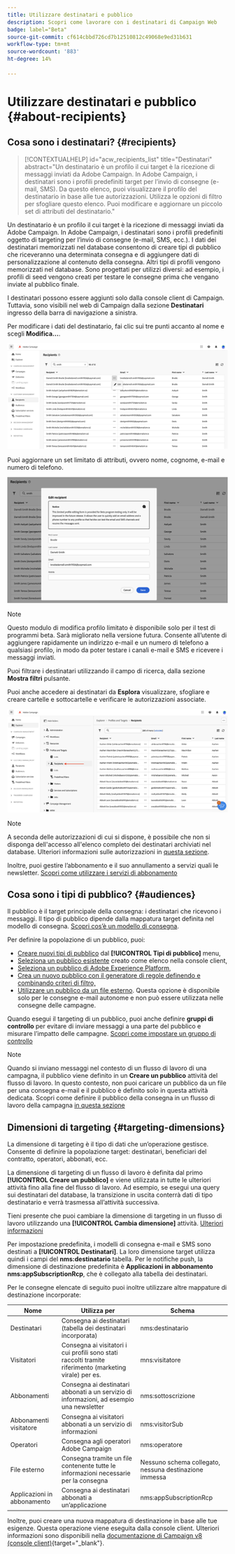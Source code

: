```yaml
---
title: Utilizzare destinatari e pubblico
description: Scopri come lavorare con i destinatari di Campaign Web
badge: label="Beta"
source-git-commit: cf614cbbd726cd7b12510812c49068e9ed31b631
workflow-type: tm+mt
source-wordcount: '883'
ht-degree: 14%

---
```



# Utilizzare destinatari e pubblico {#about-recipients}

## Cosa sono i destinatari? {#recipients}

>[!CONTEXTUALHELP]
>id="acw_recipients_list"
>title="Destinatari"
>abstract="Un destinatario è un profilo il cui target è la ricezione di messaggi inviati da Adobe Campaign. In Adobe Campaign, i destinatari sono i profili predefiniti target per l’invio di consegne (e-mail, SMS). Da questo elenco, puoi visualizzare il profilo del destinatario in base alle tue autorizzazioni. Utilizza le opzioni di filtro per sfogliare questo elenco. Puoi modificare e aggiornare un piccolo set di attributi del destinatario."

Un destinatario è un profilo il cui target è la ricezione di messaggi inviati da Adobe Campaign. In Adobe Campaign, i destinatari sono i profili predefiniti oggetto di targeting per l’invio di consegne (e-mail, SMS, ecc.). I dati dei destinatari memorizzati nel database consentono di creare tipi di pubblico che riceveranno una determinata consegna e di aggiungere dati di personalizzazione al contenuto della consegna. Altri tipi di profili vengono memorizzati nel database. Sono progettati per utilizzi diversi: ad esempio, i profili di seed vengono creati per testare le consegne prima che vengano inviate al pubblico finale.

I destinatari possono essere aggiunti solo dalla console client di Campaign. Tuttavia, sono visibili nel web di Campaign dalla sezione **Destinatari** ingresso della barra di navigazione a sinistra.

Per modificare i dati del destinatario, fai clic sui tre punti accanto al nome e scegli **Modifica...**.

![Modificare un profilo del destinatario](assets/recipient-edit.png)

Puoi aggiornare un set limitato di attributi, ovvero nome, cognome, e-mail e numero di telefono.

![Aggiornare un profilo destinatario](assets/recipient-update.png)

>[!NOTE]
>
>Questo modulo di modifica profilo limitato è disponibile solo per il test di programmi beta. Sarà migliorato nella versione futura. Consente all’utente di aggiungere rapidamente un indirizzo e-mail e un numero di telefono a qualsiasi profilo, in modo da poter testare i canali e-mail e SMS e ricevere i messaggi inviati.

Puoi filtrare i destinatari utilizzando il campo di ricerca, dalla sezione **Mostra filtri** pulsante.

Puoi anche accedere ai destinatari da **Esplora** visualizzare, sfogliare e creare cartelle e sottocartelle e verificare le autorizzazioni associate.

![Elenco destinatari dalla visualizzazione Esplora risorse](assets/recipients-from-explorer.png)

>[!NOTE]
>
>A seconda delle autorizzazioni di cui si dispone, è possibile che non si disponga dell&#39;accesso all&#39;elenco completo dei destinatari archiviati nel database. Ulteriori informazioni sulle autorizzazioni in [questa sezione](../get-started/permissions.md).

Inoltre, puoi gestire l’abbonamento e il suo annullamento a servizi quali le newsletter. [Scopri come utilizzare i servizi di abbonamento](manage-services.md)

## Cosa sono i tipi di pubblico? {#audiences}

Il pubblico è il target principale della consegna: i destinatari che ricevono i messaggi. Il tipo di pubblico dipende dalla mappatura target definita nel modello di consegna. [Scopri cos’è un modello di consegna](../msg/delivery-template.md).

Per definire la popolazione di un pubblico, puoi:

* [Creare nuovi tipi di pubblico](create-audience.md) dal **[!UICONTROL Tipi di pubblico]** menu,
* [Seleziona un pubblico esistente](add-audience.md) creato come elenco nella console client,
* [Seleziona un pubblico di Adobe Experience Platform](aep-audience.md),
* [Crea un nuovo pubblico con il generatore di regole definendo e combinando criteri di filtro,](segment-builder.md)
* [Utilizzare un pubblico da un file esterno](file-audience.md). Questa opzione è disponibile solo per le consegne e-mail autonome e non può essere utilizzata nelle consegne delle campagne.

Quando esegui il targeting di un pubblico, puoi anche definire **gruppi di controllo** per evitare di inviare messaggi a una parte del pubblico e misurare l’impatto delle campagne. [Scopri come impostare un gruppo di controllo](control-group.md)

>[!NOTE]
>
>Quando si inviano messaggi nel contesto di un flusso di lavoro di una campagna, il pubblico viene definito in un **Creare un pubblico** attività del flusso di lavoro. In questo contesto, non puoi caricare un pubblico da un file per una consegna e-mail e il pubblico è definito solo in questa attività dedicata. Scopri come definire il pubblico della consegna in un flusso di lavoro della campagna [in questa sezione](../workflows/activities/build-audience.md)

## Dimensioni di targeting {#targeting-dimensions}

La dimensione di targeting è il tipo di dati che un’operazione gestisce. Consente di definire la popolazione target: destinatari, beneficiari del contratto, operatori, abbonati, ecc.

La dimensione di targeting di un flusso di lavoro è definita dal primo **[!UICONTROL Creare un pubblico]** e viene utilizzata in tutte le ulteriori attività fino alla fine del flusso di lavoro. Ad esempio, se esegui una query sui destinatari del database, la transizione in uscita conterrà dati di tipo destinatario e verrà trasmessa all’attività successiva.

Tieni presente che puoi cambiare la dimensione di targeting in un flusso di lavoro utilizzando una **[!UICONTROL Cambia dimensione]** attività. [Ulteriori informazioni](../workflows/activities/change-dimension.md)

Per impostazione predefinita, i modelli di consegna e-mail e SMS sono destinati a **[!UICONTROL Destinatari]**. La loro dimensione target utilizza quindi i campi del **nms:destinatario** tabella. Per le notifiche push, la dimensione di destinazione predefinita è **Applicazioni in abbonamento nms:appSubscriptionRcp**, che è collegato alla tabella dei destinatari.

Per le consegne elencate di seguito puoi inoltre utilizzare altre mappature di destinazione incorporate:

| Nome | Utilizza per | Schema |
|---|---|---|
| Destinatari | Consegna ai destinatari (tabella dei destinatari incorporata) | nms:destinatario |
| Visitatori | Consegna ai visitatori i cui profili sono stati raccolti tramite riferimento (marketing virale) per es. | mns:visitatore |
| Abbonamenti | Consegna ai destinatari abbonati a un servizio di informazioni, ad esempio una newsletter | nms:sottoscrizione |
| Abbonamenti visitatore | Consegna ai visitatori abbonati a un servizio di informazioni | nms:visitorSub |
| Operatori | Consegna agli operatori Adobe Campaign | nms:operatore |
| File esterno | Consegna tramite un file contenente tutte le informazioni necessarie per la consegna | Nessuno schema collegato, nessuna destinazione immessa |
| Applicazioni in abbonamento | Consegna ai destinatari abbonati a un’applicazione | nms:appSubscriptionRcp |

Inoltre, puoi creare una nuova mappatura di destinazione in base alle tue esigenze. Questa operazione viene eseguita dalla console client. Ulteriori informazioni sono disponibili nella [documentazione di Campaign v8 (console client)](https://experienceleague.adobe.com/docs/campaign/campaign-v8/audience/add-profiles/target-mappings.html#new-mapping){target="_blank"}.
